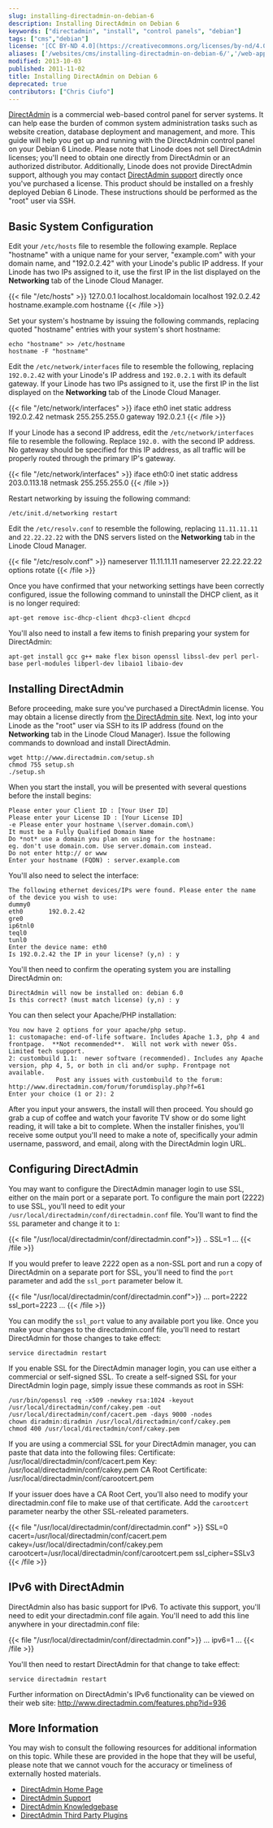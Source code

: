 ```yaml
---
slug: installing-directadmin-on-debian-6
description: Installing DirectAdmin on Debian 6
keywords: ["directadmin", "install", "control panels", "debian"]
tags: ["cms","debian"]
license: '[CC BY-ND 4.0](https://creativecommons.org/licenses/by-nd/4.0)'
aliases: ['/websites/cms/installing-directadmin-on-debian-6/','/web-applications/control-panels/directadmin/installing-directadmin/']
modified: 2013-10-03
published: 2011-11-02
title: Installing DirectAdmin on Debian 6
deprecated: true
contributors: ["Chris Ciufo"]
---
```


[DirectAdmin](http://directadmin.com) is a commercial web-based control panel for server systems. It can help ease the burden of common system administration tasks such as website creation, database deployment and management, and more. This guide will help you get up and running with the DirectAdmin control panel on your Debian 6 Linode. Please note that Linode does not sell DirectAdmin licenses; you'll need to obtain one directly from DirectAdmin or an authorized distributor. Additionally, Linode does not provide DirectAdmin support, although you may contact [DirectAdmin support](http://www.directadmin.com/support.html) directly once you've purchased a license. This product should be installed on a freshly deployed Debian 6 Linode. These instructions should be performed as the "root" user via SSH.

## Basic System Configuration

Edit your `/etc/hosts` file to resemble the following example. Replace "hostname" with a unique name for your server, "example.com" with your domain name, and "192.0.2.42" with your Linode's public IP address. If your Linode has two IPs assigned to it, use the first IP in the list displayed on the **Networking** tab of the Linode Cloud Manager.

{{< file "/etc/hosts" >}}
127.0.0.1 localhost.localdomain localhost 192.0.2.42 hostname.example.com hostname
{{< /file >}}

Set your system's hostname by issuing the following commands, replacing quoted "hostname" entries with your system's short hostname:

    echo "hostname" >> /etc/hostname
    hostname -F "hostname"

Edit the `/etc/network/interfaces` file to resemble the following, replacing `192.0.2.42` with your Linode's IP address and `192.0.2.1` with its default gateway. If your Linode has two IPs assigned to it, use the first IP in the list displayed on the **Networking** tab of the Linode Cloud Manager.

{{< file "/etc/network/interfaces" >}}
iface eth0 inet static
    address 192.0.2.42
    netmask 255.255.255.0
    gateway 192.0.2.1
{{< /file >}}

If your Linode has a second IP address, edit the `/etc/network/interfaces` file to resemble the following. Replace `192.0.` with the second IP address. No gateway should be specified for this IP address, as all traffic will be properly routed through the primary IP's gateway.

{{< file "/etc/network/interfaces" >}}
iface eth0:0 inet static
    address 203.0.113.18
    netmask 255.255.255.0
{{< /file >}}
>
Restart networking by issuing the following command:

    /etc/init.d/networking restart

Edit the `/etc/resolv.conf` to resemble the following, replacing `11.11.11.11` and `22.22.22.22` with the DNS servers listed on the **Networking** tab in the Linode Cloud Manager.

{{< file "/etc/resolv.conf" >}}
nameserver 11.11.11.11 nameserver 22.22.22.22 options rotate
{{< /file >}}

Once you have confirmed that your networking settings have been correctly configured, issue the following command to uninstall the DHCP client, as it is no longer required:

    apt-get remove isc-dhcp-client dhcp3-client dhcpcd

You'll also need to install a few items to finish preparing your system for DirectAdmin:

    apt-get install gcc g++ make flex bison openssl libssl-dev perl perl-base perl-modules libperl-dev libaio1 libaio-dev

## Installing DirectAdmin

Before proceeding, make sure you've purchased a DirectAdmin license. You may obtain a license directly from [the DirectAdmin site](https://www.directadmin.com/createclient.php). Next, log into your Linode as the "root" user via SSH to its IP address (found on the **Networking** tab in the Linode Cloud Manager). Issue the following commands to download and install DirectAdmin.

    wget http://www.directadmin.com/setup.sh
    chmod 755 setup.sh
    ./setup.sh

When you start the install, you will be presented with several questions before the install begins:

    Please enter your Client ID : [Your User ID]
    Please enter your License ID : [Your License ID]
    -e Please enter your hostname \(server.domain.com\)
    It must be a Fully Qualified Domain Name
    Do *not* use a domain you plan on using for the hostname:
    eg. don't use domain.com. Use server.domain.com instead.
    Do not enter http:// or www
    Enter your hostname (FQDN) : server.example.com

You'll also need to select the interface:

    The following ethernet devices/IPs were found. Please enter the name of the device you wish to use:
    dummy0
    eth0       192.0.2.42
    gre0
    ip6tnl0
    teql0
    tunl0
    Enter the device name: eth0
    Is 192.0.2.42 the IP in your license? (y,n) : y

You'll then need to confirm the operating system you are installing DirectAdmin on:

    DirectAdmin will now be installed on: debian 6.0
    Is this correct? (must match license) (y,n) : y

You can then select your Apache/PHP installation:

    You now have 2 options for your apache/php setup.
    1: customapache: end-of-life software. Includes Apache 1.3, php 4 and frontpage.  **Not recommended**.  Will not work with newer OSs. Limited tech support.
    2: custombuild 1.1:  newer software (recommended). Includes any Apache version, php 4, 5, or both in cli and/or suphp. Frontpage not available.
                 Post any issues with custombuild to the forum: http://www.directadmin.com/forum/forumdisplay.php?f=61
    Enter your choice (1 or 2): 2

After you input your answers, the install will then proceed. You should go grab a cup of coffee and watch your favorite TV show or do some light reading, it will take a bit to complete. When the installer finishes, you'll receive some output you'll need to make a note of, specifically your admin username, password, and email, along with the DirectAdmin login URL.

## Configuring DirectAdmin

You may want to configure the DirectAdmin manager login to use SSL, either on the main port or a separate port. To configure the main port (2222) to use SSL, you'll need to edit your `/usr/local/directadmin/conf/directadmin.conf` file. You'll want to find the `SSL` parameter and change it to `1`:

{{< file "/usr/local/directadmin/conf/directadmin.conf">}}
..
SSL=1
...
{{< /file >}}

If you would prefer to leave 2222 open as a non-SSL port and run a copy of DirectAdmin on a separate port for SSL, you'll need to find the `port` parameter and add the `ssl_port` parameter below it.

{{< file "/usr/local/directadmin/conf/directadmin.conf">}}
...
port=2222
ssl_port=2223
...
{{< /file >}}

You can modify the `ssl_port` value to any available port you like. Once you make your changes to the directadmin.conf file, you'll need to restart DirectAdmin for those changes to take effect:

    service directadmin restart

If you enable SSL for the DirectAdmin manager login, you can use either a commercial or self-signed SSL. To create a self-signed SSL for your DirectAdmin login page, simply issue these commands as root in SSH:

    /usr/bin/openssl req -x509 -newkey rsa:1024 -keyout /usr/local/directadmin/conf/cakey.pem -out /usr/local/directadmin/conf/cacert.pem -days 9000 -nodes
    chown diradmin:diradmin /usr/local/directadmin/conf/cakey.pem
    chmod 400 /usr/local/directadmin/conf/cakey.pem

If you are using a commercial SSL for your DirectAdmin manager, you can paste that data into the following files: Certificate: /usr/local/directadmin/conf/cacert.pem Key: /usr/local/directadmin/conf/cakey.pem CA Root Certificate: /usr/local/directadmin/conf/carootcert.pem

If your issuer does have a CA Root Cert, you'll also need to modify your directadmin.conf file to make use of that certificate. Add the `carootcert` parameter nearby the other SSL-releated parameters.

{{< file "/usr/local/directadmin/conf/directadmin.conf" >}}
SSL=0
cacert=/usr/local/directadmin/conf/cacert.pem
cakey=/usr/local/directadmin/conf/cakey.pem
carootcert=/usr/local/directadmin/conf/carootcert.pem
ssl\_cipher=SSLv3
{{< /file >}}

## IPv6 with DirectAdmin

DirectAdmin also has basic support for IPv6. To activate this support, you'll need to edit your directadmin.conf file again. You'll need to add this line anywhere in your directadmin.conf file:

{{< file "/usr/local/directadmin/conf/directadmin.conf">}}
...
ipv6=1
...
{{< /file >}}

You'll then need to restart DirectAdmin for that change to take effect:

    service directadmin restart

Further information on DirectAdmin's IPv6 functionality can be viewed on their web site: <http://www.directadmin.com/features.php?id=936>

## More Information

You may wish to consult the following resources for additional information on this topic. While these are provided in the hope that they will be useful, please note that we cannot vouch for the accuracy or timeliness of externally hosted materials.

- [DirectAdmin Home Page](http://directadmin.com)
- [DirectAdmin Support](http://www.directadmin.com/support.html)
- [DirectAdmin Knowledgebase](http://help.directadmin.com/)
- [DirectAdmin Third Party Plugins](http://www.directadmin.com/forum/showthread.php?t=19688)



